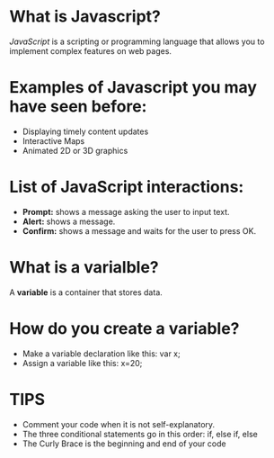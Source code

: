 # What is Javascript?

*JavaScript* is a scripting or programming language that allows you to implement complex features on web pages. 

# Examples of Javascript you may have seen before:

* Displaying timely content updates
* Interactive Maps
* Animated 2D or 3D graphics

# List of JavaScript interactions:

* **Prompt:** shows a message asking the user to input text.
* **Alert:** shows a message.
* **Confirm:** shows a message and waits for the user to press OK.

# What is a varialble?

A **variable** is a container that stores data.

# How do you create a variable?

* Make a variable declaration like this: var x;
* Assign a variable like this: x=20;

# TIPS

* Comment your code when it is not self-explanatory.
* The three conditional statements go in this order: if, else if, else
* The Curly Brace is the beginning and end of your code 

